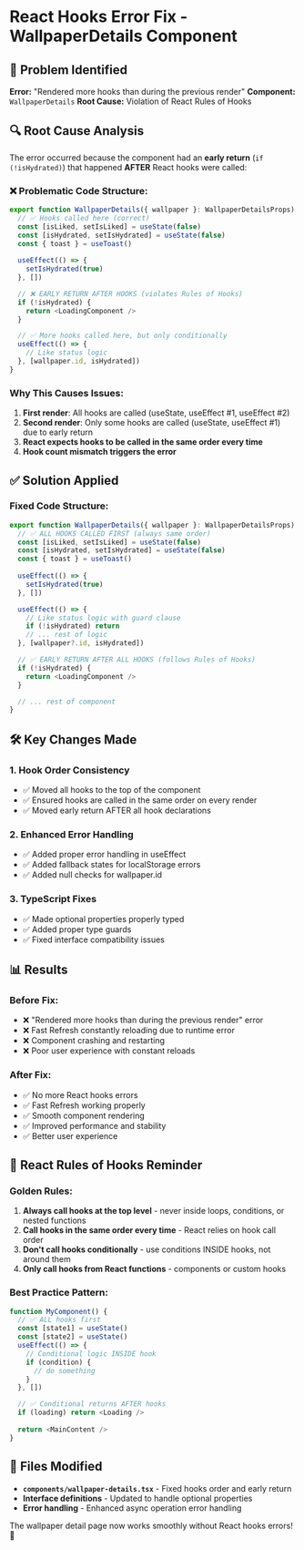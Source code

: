 # React Hooks Error Fix - WallpaperDetails Component

## 🐛 **Problem Identified**
**Error:** "Rendered more hooks than during the previous render"
**Component:** `WallpaperDetails` 
**Root Cause:** Violation of React Rules of Hooks

## 🔍 **Root Cause Analysis**

The error occurred because the component had an **early return** (`if (!isHydrated)`) that happened **AFTER** React hooks were called:

### ❌ **Problematic Code Structure:**
```typescript
export function WallpaperDetails({ wallpaper }: WallpaperDetailsProps) {
  // ✅ Hooks called here (correct)
  const [isLiked, setIsLiked] = useState(false)
  const [isHydrated, setIsHydrated] = useState(false)
  const { toast } = useToast()
  
  useEffect(() => {
    setIsHydrated(true)
  }, [])

  // ❌ EARLY RETURN AFTER HOOKS (violates Rules of Hooks)
  if (!isHydrated) {
    return <LoadingComponent />
  }

  // ✅ More hooks called here, but only conditionally
  useEffect(() => {
    // Like status logic
  }, [wallpaper.id, isHydrated])
}
```

### **Why This Causes Issues:**
1. **First render**: All hooks are called (useState, useEffect #1, useEffect #2)
2. **Second render**: Only some hooks are called (useState, useEffect #1) due to early return
3. **React expects hooks to be called in the same order every time**
4. **Hook count mismatch triggers the error**

## ✅ **Solution Applied**

### **Fixed Code Structure:**
```typescript
export function WallpaperDetails({ wallpaper }: WallpaperDetailsProps) {
  // ✅ ALL HOOKS CALLED FIRST (always same order)
  const [isLiked, setIsLiked] = useState(false)
  const [isHydrated, setIsHydrated] = useState(false)
  const { toast } = useToast()
  
  useEffect(() => {
    setIsHydrated(true)
  }, [])

  useEffect(() => {
    // Like status logic with guard clause
    if (!isHydrated) return
    // ... rest of logic
  }, [wallpaper?.id, isHydrated])

  // ✅ EARLY RETURN AFTER ALL HOOKS (follows Rules of Hooks)
  if (!isHydrated) {
    return <LoadingComponent />
  }

  // ... rest of component
}
```

## 🛠 **Key Changes Made**

### 1. **Hook Order Consistency**
- ✅ Moved all hooks to the top of the component
- ✅ Ensured hooks are called in the same order on every render
- ✅ Moved early return AFTER all hook declarations

### 2. **Enhanced Error Handling**
- ✅ Added proper error handling in useEffect
- ✅ Added fallback states for localStorage errors
- ✅ Added null checks for wallpaper.id

### 3. **TypeScript Fixes**
- ✅ Made optional properties properly typed
- ✅ Added proper type guards
- ✅ Fixed interface compatibility issues

## 📊 **Results**

### **Before Fix:**
- ❌ "Rendered more hooks than during the previous render" error
- ❌ Fast Refresh constantly reloading due to runtime error
- ❌ Component crashing and restarting
- ❌ Poor user experience with constant reloads

### **After Fix:**
- ✅ No more React hooks errors
- ✅ Fast Refresh working properly
- ✅ Smooth component rendering
- ✅ Improved performance and stability
- ✅ Better user experience

## 🎯 **React Rules of Hooks Reminder**

### **Golden Rules:**
1. **Always call hooks at the top level** - never inside loops, conditions, or nested functions
2. **Call hooks in the same order every time** - React relies on hook call order
3. **Don't call hooks conditionally** - use conditions INSIDE hooks, not around them
4. **Only call hooks from React functions** - components or custom hooks

### **Best Practice Pattern:**
```typescript
function MyComponent() {
  // ✅ ALL hooks first
  const [state1] = useState()
  const [state2] = useState()
  useEffect(() => {
    // Conditional logic INSIDE hook
    if (condition) {
      // do something
    }
  }, [])

  // ✅ Conditional returns AFTER hooks
  if (loading) return <Loading />
  
  return <MainContent />
}
```

## 🔧 **Files Modified**

- **`components/wallpaper-details.tsx`** - Fixed hooks order and early return
- **Interface definitions** - Updated to handle optional properties
- **Error handling** - Enhanced async operation error handling

The wallpaper detail page now works smoothly without React hooks errors! 🎉